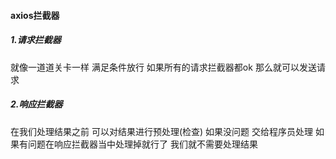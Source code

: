 #### axios拦截器

##### 1.请求拦截器

就像一道道关卡一样  满足条件放行 如果所有的请求拦截器都ok 那么就可以发送请求

##### 2.响应拦截器

在我们处理结果之前 可以对结果进行预处理(检查) 如果没问题 交给程序员处理 如果有问题在响应拦截器当中处理掉就行了 我们就不需要处理结果